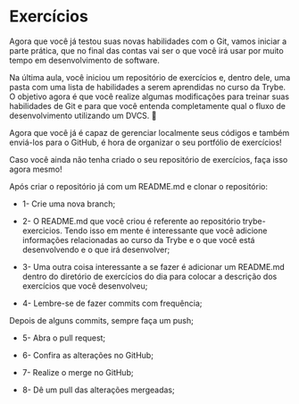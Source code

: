 # Exercícios

Agora que você já testou suas novas habilidades com o Git, vamos iniciar a parte prática, que no final das contas vai ser o que você irá usar por muito tempo em desenvolvimento de software.

Na última aula, você iniciou um repositório de exercícios e, dentro dele, uma pasta com uma lista de habilidades a serem aprendidas no curso da Trybe. O objetivo agora é que você realize algumas modificações para treinar suas habilidades de Git e para que você entenda completamente qual o fluxo de desenvolvimento utilizando um DVCS. 👾

Agora que você já é capaz de gerenciar localmente seus códigos e também enviá-los para o GitHub, é hora de organizar o seu portfólio de exercícios!

Caso você ainda não tenha criado o seu repositório de exercícios, faça isso agora mesmo!

Após criar o repositório já com um README.md e clonar o repositório:

* 1- Crie uma nova branch;

* 2- O README.md que você criou é referente ao repositório trybe-exercicios. Tendo isso em mente é interessante que você adicione informações relacionadas ao curso da Trybe e o que você está desenvolvendo e o que irá desenvolver;

* 3- Uma outra coisa interessante a se fazer é adicionar um README.md dentro do diretório de exercícios do dia para colocar a descrição dos exercícios que você desenvolveu;

* 4- Lembre-se de fazer commits com frequência;

Depois de alguns commits, sempre faça um push;

* 5- Abra o pull request;

* 6- Confira as alterações no GitHub;

* 7- Realize o merge no GitHub;

* 8- Dê um pull das alterações mergeadas;